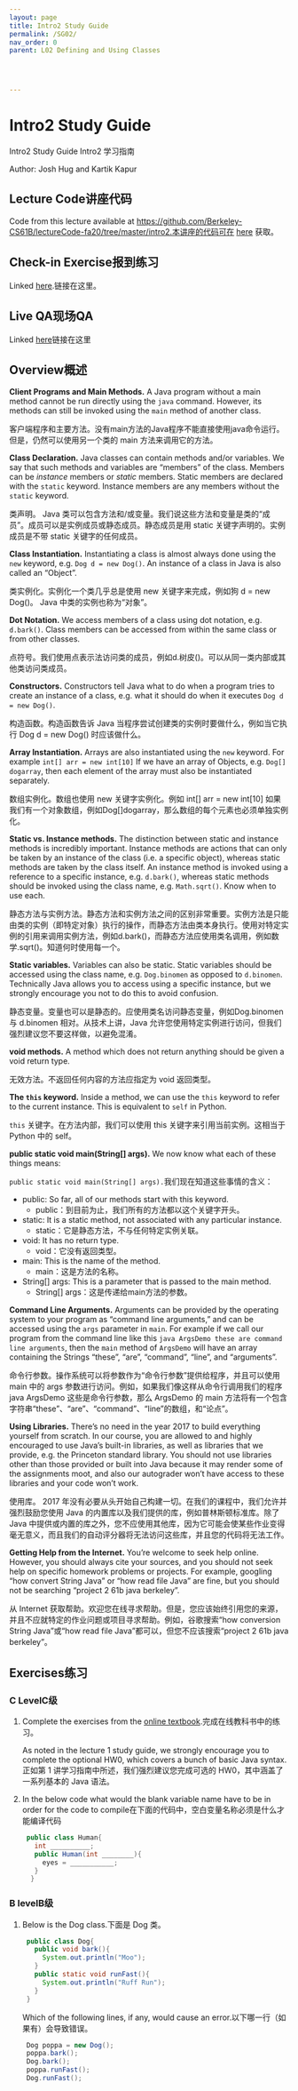 ```yaml
---
layout: page
title: Intro2 Study Guide
permalink: /SG02/
nav_order: 0
parent: L02 Defining and Using Classes




---
```


# Intro2 Study Guide

Intro2 Study Guide	Intro2 学习指南

Author: Josh Hug and Kartik Kapur 

## Lecture Code讲座代码

Code from this lecture available at https://github.com/Berkeley-CS61B/lectureCode-fa20/tree/master/intro2.本讲座的代码可在 [here](https://github.com/Berkeley-CS61B/lectureCode-fa20/tree/master/intro2) 获取。

## Check-in Exercise报到练习

Linked [here](https://forms.gle/UZUKJUKiwuQCZgd8A).链接在这里。

## Live QA现场QA

Linked [here](https://youtu.be/Jr9u35IvqY8)链接在这里

## Overview概述

**Client Programs and Main Methods.** A Java program without a main method cannot be run directly using the `java` command. However, its methods can still be invoked using the `main` method of another class.

客户端程序和主要方法。没有main方法的Java程序不能直接使用java命令运行。但是，仍然可以使用另一个类的 main 方法来调用它的方法。

**Class Declaration.** Java classes can contain methods and/or variables. We say that such methods and variables are “members” of the class. Members can be *instance* members or *static* members. Static members are declared with the `static` keyword. Instance members are any members without the `static` keyword.

类声明。 Java 类可以包含方法和/或变量。我们说这些方法和变量是类的“成员”。成员可以是实例成员或静态成员。静态成员是用 static 关键字声明的。实例成员是不带 static 关键字的任何成员。

**Class Instantiation.** Instantiating a class is almost always done using the `new` keyword, e.g. `Dog d = new Dog()`. An instance of a class in Java is also called an “Object”.

类实例化。实例化一个类几乎总是使用 new 关键字来完成，例如狗 d = new Dog()。 Java 中类的实例也称为“对象”。

**Dot Notation.** We access members of a class using dot notation, e.g. `d.bark()`. Class members can be accessed from within the same class or from other classes.

点符号。我们使用点表示法访问类的成员，例如d.树皮()。可以从同一类内部或其他类访问类成员。

**Constructors.** Constructors tell Java what to do when a program tries to create an instance of a class, e.g. what it should do when it executes `Dog d = new Dog()`.

构造函数。构造函数告诉 Java 当程序尝试创建类的实例时要做什么，例如当它执行 Dog d = new Dog() 时应该做什么。

**Array Instantiation.** Arrays are also instantiated using the `new` keyword. For example `int[] arr = new int[10]` If we have an array of Objects, e.g. `Dog[] dogarray`, then each element of the array must also be instantiated separately.

数组实例化。数组也使用 new 关键字实例化。例如 int[] arr = new int[10] 如果我们有一个对象数组，例如Dog[]dogarray，那么数组的每个元素也必须单独实例化。

**Static vs. Instance methods.** The distinction between static and instance methods is incredibly important. Instance methods are actions that can only be taken by an instance of the class (i.e. a specific object), whereas static methods are taken by the class itself. An instance method is invoked using a reference to a specific instance, e.g. `d.bark()`, whereas static methods should be invoked using the class name, e.g. `Math.sqrt()`. Know when to use each.

静态方法与实例方法。静态方法和实例方法之间的区别非常重要。实例方法是只能由类的实例（即特定对象）执行的操作，而静态方法由类本身执行。使用对特定实例的引用来调用实例方法，例如d.bark()，而静态方法应使用类名调用，例如数学.sqrt()。知道何时使用每一个。

**Static variables.** Variables can also be static. Static variables should be accessed using the class name, e.g. `Dog.binomen` as opposed to `d.binomen`. Technically Java allows you to access using a specific instance, but we strongly encourage you not to do this to avoid confusion.

静态变量。变量也可以是静态的。应使用类名访问静态变量，例如Dog.binomen 与 d.binomen 相对。从技术上讲，Java 允许您使用特定实例进行访问，但我们强烈建议您不要这样做，以避免混淆。

**void methods.** A method which does not return anything should be given a void return type.

无效方法。不返回任何内容的方法应指定为 void 返回类型。

**The `this` keyword.** Inside a method, we can use the `this` keyword to refer to the current instance. This is equivalent to `self` in Python.

`this` 关键字。在方法内部，我们可以使用 this 关键字来引用当前实例。这相当于 Python 中的 self。

**public static void main(String[] args).** We now know what each of these things means:

`public static void main(String[] args).`我们现在知道这些事情的含义：

- public: So far, all of our methods start with this keyword.
  - public：到目前为止，我们所有的方法都以这个关键字开头。
- static: It is a static method, not associated with any particular instance.
  - static：它是静态方法，不与任何特定实例关联。
- void: It has no return type.
  - void：它没有返回类型。
- main: This is the name of the method.
  - main：这是方法的名称。
- String[] args: This is a parameter that is passed to the main method.
  - String[] args：这是传递给main方法的参数。

**Command Line Arguments.** Arguments can be provided by the operating system to your program as “command line arguments,” and can be accessed using the `args` parameter in `main`. For example if we call our program from the command line like this `java ArgsDemo these are command line arguments`, then the `main` method of `ArgsDemo` will have an array containing the Strings “these”, “are”, “command”, “line”, and “arguments”.

命令行参数。操作系统可以将参数作为“命令行参数”提供给程序，并且可以使用 main 中的 args 参数进行访问。例如，如果我们像这样从命令行调用我们的程序 java ArgsDemo 这些是命令行参数，那么 ArgsDemo 的 main 方法将有一个包含字符串“these”、“are”、“command”、“line”的数组，和“论点”。

**Using Libraries.** There’s no need in the year 2017 to build everything yourself from scratch. In our course, you are allowed to and highly encouraged to use Java’s built-in libraries, as well as libraries that we provide, e.g. the Princeton standard library. You should not use libraries other than those provided or built into Java because it may render some of the assignments moot, and also our autograder won’t have access to these libraries and your code won’t work.

使用库。 2017 年没有必要从头开始自己构建一切。在我们的课程中，我们允许并强烈鼓励您使用 Java 的内置库以及我们提供的库，例如普林斯顿标准库。除了 Java 中提供或内置的库之外，您不应使用其他库，因为它可能会使某些作业变得毫无意义，而且我们的自动评分器将无法访问这些库，并且您的代码将无法工作。

**Getting Help from the Internet.** You’re welcome to seek help online. However, you should always cite your sources, and you should not seek help on specific homework problems or projects. For example, googling “how convert String Java” or “how read file Java” are fine, but you should not be searching “project 2 61b java berkeley”.

从 Internet 获取帮助。欢迎您在线寻求帮助。但是，您应该始终引用您的来源，并且不应就特定的作业问题或项目寻求帮助。例如，谷歌搜索“how conversion String Java”或“how read file Java”都可以，但您不应该搜索“project 2 61b java berkeley”。

## Exercises练习

### C LevelC级

1. Complete the exercises from the [online textbook](https://joshhug.gitbooks.io/hug61b/content/chap1/chap12.html).完成在线教科书中的练习。

   As noted in the lecture 1 study guide, we strongly encourage you to complete the optional HW0, which covers a bunch of basic Java syntax.正如第 1 讲学习指南中所述，我们强烈建议您完成可选的 HW0，其中涵盖了一系列基本的 Java 语法。

2. In the below code what would the blank variable name have to be in order for the code to compile在下面的代码中，空白变量名称必须是什么才能编译代码

   ```java
    public class Human{
      int __________;
      public Human(int ________){
        eyes = ___________;
      }
     }
   ```

### B levelB级

1. Below is the Dog class.下面是 Dog 类。

   ```java
    public class Dog{
      public void bark(){
        System.out.println("Moo");
      }
      public static void runFast(){
        System.out.println("Ruff Run");
      }
    }
   ```

   Which of the following lines, if any, would cause an error.以下哪一行（如果有）会导致错误。

   ```java
    Dog poppa = new Dog();
    poppa.bark();
    Dog.bark();
    poppa.runFast();
    Dog.runFast();
   ```